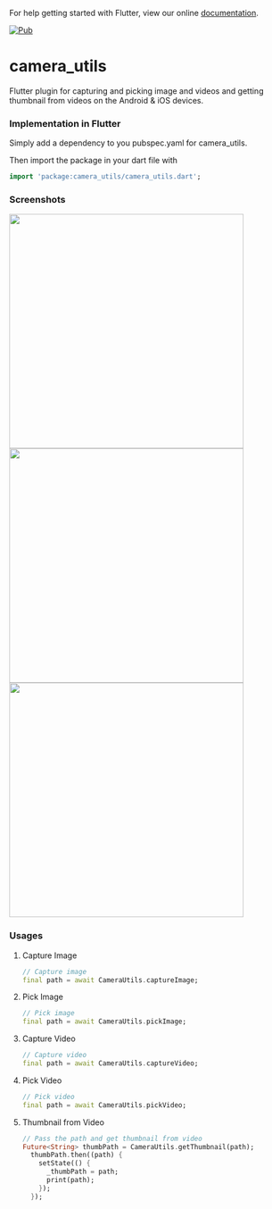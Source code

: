 For help getting started with Flutter, view our online
[documentation](https://flutter.io/).


[![Pub](https://img.shields.io/badge/Pub-0.1.8-orange.svg?style=flat-square)](https://pub.dartlang.org/packages/camera_utils)



# camera_utils

Flutter plugin for capturing and picking image and videos and getting thumbnail from videos on the Android & iOS devices.

### Implementation in Flutter

Simply add a dependency to you pubspec.yaml for camera_utils.

Then import the package in your dart file with

```dart
import 'package:camera_utils/camera_utils.dart';
```


### Screenshots

<img height="420px" src="https://github.com/flutter-devs/camera_utils/blob/master/assets/screenshots/screenshot1.jpg"> <img height="420px" src="https://github.com/flutter-devs/camera_utils/blob/master/assets/screenshots/screenshot2.jpg"> <img height="420px" src="https://github.com/flutter-devs/camera_utils/blob/master/assets/screenshots/screenshot3.jpg">



### Usages

1. Capture Image

    ```dart
    // Capture image
    final path = await CameraUtils.captureImage;
    ```
2. Pick Image

     ```dart
     // Pick image
    final path = await CameraUtils.pickImage;
    ```
3. Capture Video

    ```dart
    // Capture video
    final path = await CameraUtils.captureVideo;
    ```
4. Pick Video

    ```dart
    // Pick video
    final path = await CameraUtils.pickVideo;
    ```
5. Thumbnail from Video

    ```dart
    // Pass the path and get thumbnail from video
    Future<String> thumbPath = CameraUtils.getThumbnail(path);
      thumbPath.then((path) {
        setState(() {
          _thumbPath = path;
          print(path);
        });
      });
    ```
